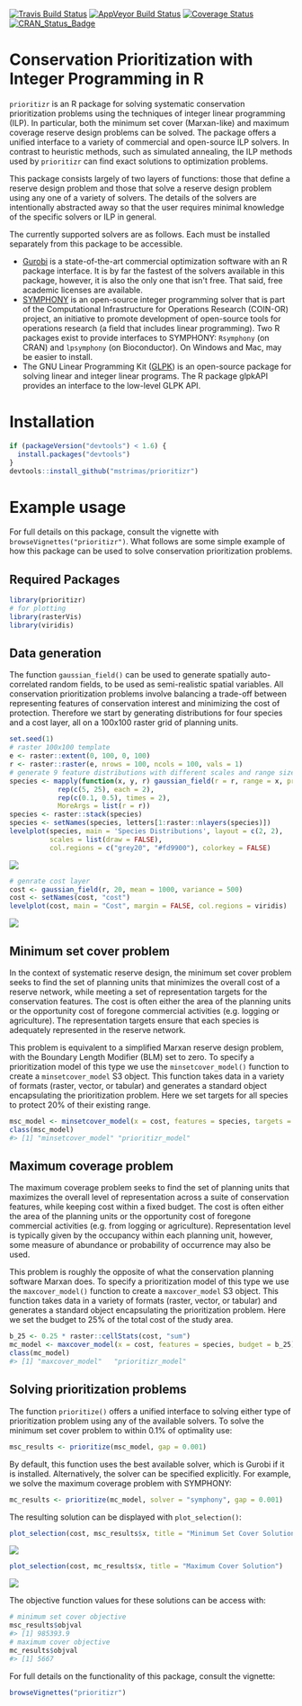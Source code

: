 [![Travis Build Status](https://img.shields.io/travis/mstrimas/prioritizr/master.svg?label=Mac%20OSX%20%26%20Linux)](https://travis-ci.org/mstrimas/prioritizr)
[![AppVeyor Build Status](https://img.shields.io/appveyor/ci/mstrimas/prioritizr/master.svg?label=Windows)](https://ci.appveyor.com/project/mstrimas/prioritizr)
[![Coverage Status](https://codecov.io/github/mstrimas/prioritizr/coverage.svg?branch=master)](https://codecov.io/github/mstrimas/prioritizr?branch=master)
[![CRAN_Status_Badge](http://www.r-pkg.org/badges/version/prioritizr)](https://CRAN.R-project.org/package=prioritizr)

<!-- README.md is generated from README.Rmd. Please edit that file -->
Conservation Prioritization with Integer Programming in R
=========================================================

`prioritizr` is an R package for solving systematic conservation prioritization problems using the techniques of integer linear programming (ILP). In particular, both the minimum set cover (Marxan-like) and maximum coverage reserve design problems can be solved. The package offers a unified interface to a variety of commercial and open-source ILP solvers. In contrast to heuristic methods, such as simulated annealing, the ILP methods used by `prioritizr` can find exact solutions to optimization problems.

This package consists largely of two layers of functions: those that define a reserve design problem and those that solve a reserve design problem using any one of a variety of solvers. The details of the solvers are intentionally abstracted away so that the user requires minimal knowledge of the specific solvers or ILP in general.

The currently supported solvers are as follows. Each must be installed separately from this package to be accessible.

-   [Gurobi](http://gurobi.com) is a state-of-the-art commercial optimization software with an R package interface. It is by far the fastest of the solvers available in this package, however, it is also the only one that isn't free. That said, free academic licenses are available.
-   [SYMPHONY](https://projects.coin-or.org/SYMPHONY) is an open-source integer programming solver that is part of the Computational Infrastructure for Operations Research (COIN-OR) project, an initiative to promote development of open-source tools for operations research (a field that includes linear programming). Two R packages exist to provide interfaces to SYMPHONY: `Rsymphony` (on CRAN) and `lpsymphony` (on Bioconductor). On Windows and Mac, may be easier to install.
-   The GNU Linear Programming Kit ([GLPK](https://www.gnu.org/software/glpk/)) is an open-source package for solving linear and integer linear programs. The R package glpkAPI provides an interface to the low-level GLPK API.

Installation
============

``` r
if (packageVersion("devtools") < 1.6) {
  install.packages("devtools")
}
devtools::install_github("mstrimas/prioritizr")
```

Example usage
=============

For full details on this package, consult the vignette with `browseVignettes("prioritizr")`. What follows are some simple example of how this package can be used to solve conservation prioritization problems.

Required Packages
-----------------

``` r
library(prioritizr)
# for plotting
library(rasterVis)
library(viridis)
```

Data generation
---------------

The function `gaussian_field()` can be used to generate spatially auto-correlated random fields, to be used as semi-realistic spatial variables. All conservation prioritization problems involve balancing a trade-off between representing features of conservation interest and minimizing the cost of protection. Therefore we start by generating distributions for four species and a cost layer, all on a 100x100 raster grid of planning units.

``` r
set.seed(1)
# raster 100x100 template
e <- raster::extent(0, 100, 0, 100)
r <- raster::raster(e, nrows = 100, ncols = 100, vals = 1)
# generate 9 feature distributions with different scales and range sizes
species <- mapply(function(x, y, r) gaussian_field(r = r, range = x, prop = y),
            rep(c(5, 25), each = 2),
            rep(c(0.1, 0.5), times = 2),
            MoreArgs = list(r = r))
species <- raster::stack(species)
species <- setNames(species, letters[1:raster::nlayers(species)])
levelplot(species, main = 'Species Distributions', layout = c(2, 2),
          scales = list(draw = FALSE),
          col.regions = c("grey20", "#fd9900"), colorkey = FALSE)
```

![](README/generate-data-1.png)

``` r
# genrate cost layer
cost <- gaussian_field(r, 20, mean = 1000, variance = 500)
cost <- setNames(cost, "cost")
levelplot(cost, main = "Cost", margin = FALSE, col.regions = viridis)
```

![](README/generate-data-2.png)

Minimum set cover problem
-------------------------

In the context of systematic reserve design, the minimum set cover problem seeks to find the set of planning units that minimizes the overall cost of a reserve network, while meeting a set of representation targets for the conservation features. The cost is often either the area of the planning units or the opportunity cost of foregone commercial activities (e.g. logging or agriculture). The representation targets ensure that each species is adequately represented in the reserve network.

This problem is equivalent to a simplified Marxan reserve design problem, with the Boundary Length Modifier (BLM) set to zero. To specify a prioritization model of this type we use the `minsetcover_model()` function to create a `minsetcover_model` S3 object. This function takes data in a variety of formats (raster, vector, or tabular) and generates a standard object encapsulating the prioritization problem. Here we set targets for all species to protect 20% of their existing range.

``` r
msc_model <- minsetcover_model(x = cost, features = species, targets = 0.2)
class(msc_model)
#> [1] "minsetcover_model" "prioritizr_model"
```

Maximum coverage problem
------------------------

The maximum coverage problem seeks to find the set of planning units that maximizes the overall level of representation across a suite of conservation features, while keeping cost within a fixed budget. The cost is often either the area of the planning units or the opportunity cost of foregone commercial activities (e.g. from logging or agriculture). Representation level is typically given by the occupancy within each planning unit, however, some measure of abundance or probability of occurrence may also be used.

This problem is roughly the opposite of what the conservation planning software Marxan does. To specify a prioritization model of this type we use the `maxcover_model()` function to create a `maxcover_model` S3 object. This function takes data in a variety of formats (raster, vector, or tabular) and generates a standard object encapsulating the prioritization problem. Here we set the budget to 25% of the total cost of the study area.

``` r
b_25 <- 0.25 * raster::cellStats(cost, "sum")
mc_model <- maxcover_model(x = cost, features = species, budget = b_25)
class(mc_model)
#> [1] "maxcover_model"   "prioritizr_model"
```

Solving prioritization problems
-------------------------------

The function `prioritize()` offers a unified interface to solving either type of prioritization problem using any of the available solvers. To solve the minimum set cover problem to within 0.1% of optimality use:

``` r
msc_results <- prioritize(msc_model, gap = 0.001)
```

By default, this function uses the best available solver, which is Gurobi if it is installed. Alternatively, the solver can be specified explicitly. For example, we solve the maximum coverage problem with SYMPHONY:

``` r
mc_results <- prioritize(mc_model, solver = "symphony", gap = 0.001)
```

The resulting solution can be displayed with `plot_selection()`:

``` r
plot_selection(cost, msc_results$x, title = "Minimum Set Cover Solution")
```

![](README/solutions-1.png)

``` r
plot_selection(cost, mc_results$x, title = "Maximum Cover Solution")
```

![](README/solutions-2.png)

The objective function values for these solutions can be access with:

``` r
# minimum set cover objective
msc_results$objval
#> [1] 985393.9
# maximum cover objective
mc_results$objval
#> [1] 5667
```

For full details on the functionality of this package, consult the vignette:

``` r
browseVignettes("prioritizr")
```
